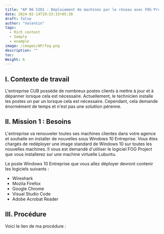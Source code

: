 ```yaml
---
title: "AP 06 SIO1 : Déploiement de machines par le réseau avec FOG Project"
date: 2024-02-14T19:53:33+05:30
draft: false
author: "Valentin"
tags:
  - Rich content
  - Sample
  - example
image: /images/AP/fog.png
description: ""
toc: 
Weight: 6
---
```


## I. Contexte de travail

L'entreprise CUB possède de nombreux postes clients à mettre à jour et à dépanner lorsque cela est nécessaire. Actuellement, le technicien installe les postes un par un lorsque cela est nécessaire. Cependant, cela demande énormément de temps et n'est pas une solutiion pérenne.

## II. Mission 1 : Besoins

L'entreprise va renouveler toutes ses machines clientes dans votre agence  et souhaite en installer de nouvelles sous Windows 10 Entreprise. Vous êtes chargés de redéployer une image standard de Windows 10 sur toutes les nouvelles machines. Il vous est demandé d'utiliser le logiciel FOG Project que vous installerez sur une machine virtuelle Lubuntu.

Le poste  Windows 10 Entreprise que vous allez déployer devront contenir les logiciels suivants : 
- Wireshark
- Mozila Firefox
- Google Chrome
- Visual Studio Code
- Adobe Acrobat Reader

## III. Procédure 

Voici le lien de ma procédure :
